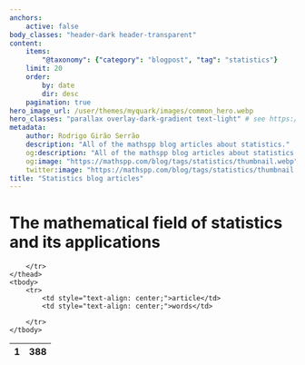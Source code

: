 ```yaml
---
anchors:
    active: false
body_classes: "header-dark header-transparent"
content:
    items:
        "@taxonomy": {"category": "blogpost", "tag": "statistics"}
    limit: 20
    order:
        by: date
        dir: desc
    pagination: true
hero_image_url: /user/themes/myquark/images/common_hero.webp
hero_classes: "parallax overlay-dark-gradient text-light" # see https://demo.getgrav.org/blog-skeleton/blog/hero-classes
metadata:
    author: Rodrigo Girão Serrão
    description: "All of the mathspp blog articles about statistics."
    og:description: "All of the mathspp blog articles about statistics."
    og:image: "https://mathspp.com/blog/tags/statistics/thumbnail.webp"
    twitter:image: "https://mathspp.com/blog/tags/statistics/thumbnail.webp"
title: "Statistics blog articles"
---
```



# The mathematical field of statistics and its applications


<table class="stats-table">
    <thead>
        <tr>
            <th style="text-align: center;">1</th>
            <th style="text-align: center;">388</th>
            
        </tr>
    </thead>
    <tbody>
        <tr>
            <td style="text-align: center;">article</td>
            <td style="text-align: center;">words</td>
            
        </tr>
    </tbody>
</table>